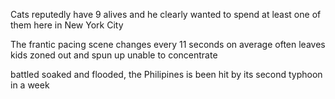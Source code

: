 Cats reputedly have 9 alives and he clearly wanted to spend at least one of them here in  New York City

The frantic pacing scene changes every 11 seconds on average often leaves kids zoned out and spun up unable to concentrate

battled soaked and flooded, the Philipines is been hit by its second typhoon in a week 
